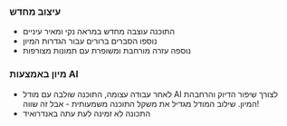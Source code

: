 ### עיצוב מחדש
- התוכנה עוצבה מחדש במראה נקי ומאיר עיניים
- נוספו הסברים ברורים עבור הגדרות המיון
- נוספה עזרה מורחבת ומשופרת עם תמונות מצורפות

### מיון באמצעות AI
- לאחר עבודה עצומה, התוכנה שולבה עם מודל AI לצורך שיפור הדיוק והרחבהת המיון. שילוב המודל מגדיל את משקל התוכנה משמעותית - אבל זה שווה!
- התכונה לא זמינה לעת עתה באנדרואיד